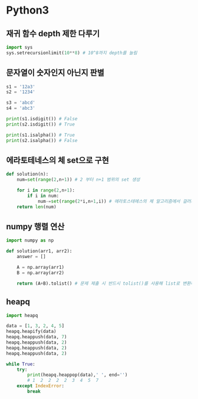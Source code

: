 # Python3

## 재귀 함수 depth 제한 다루기
```python
import sys
sys.setrecursionlimit(10**8) # 10^8까지 depth를 늘림
```

## 문자열이 숫자인지 아닌지 판별

```python
s1 = '12a3'
s2 = '1234'

s3 = 'abcd'
s4 = 'abc3'

print(s1.isdigit()) # False
print(s2.isdigit()) # True

print(s1.isalpha()) # True
print(s2.isalpha()) # False
```

## 에라토테네스의 체 set으로 구현
```python
def solution(n):
    num=set(range(2,n+1)) # 2 부터 n+1 범위의 set 생성

    for i in range(2,n+1):
        if i in num:
            num-=set(range(2*i,n+1,i)) # 에라토스테에스의 체 알고리즘에서 걸러져야할 부분을 range set을 이용해 제거한다.
    return len(num)
```

## numpy 행렬 연산
```python
import numpy as np

def solution(arr1, arr2):
    answer = []

    A = np.array(arr1)
    B = np.array(arr2)

    return (A+B).tolist() # 문제 제출 시 반드시 tolist()를 사용해 list로 변환하여 return 한다.
```


## heapq
```python
import heapq

data = [1, 3, 2, 4, 5]
heapq.heapify(data)
heapq.heappush(data, 7)
heapq.heappush(data, 2)
heapq.heappush(data, 2)
heapq.heappush(data, 2)

while True:
    try:
        print(heapq.heappop(data),' ', end='')
        # 1  2  2  2  2  3  4  5  7
    except IndexError:
        break
```
